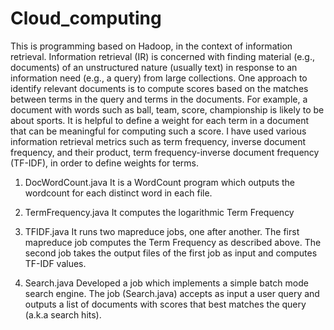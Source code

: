 # Cloud_computing

This is programming based on Hadoop, in the context of information retrieval. 
Information retrieval (IR) is concerned with finding material (e.g., documents) of an unstructured nature (usually text) in response to an information need (e.g., a query) from large collections. One approach to identify relevant documents is to compute scores based on the matches between terms in the query and terms in the documents. For example, a document with words such as ball, team, score, championship is likely to be about sports. It is helpful to define a weight for each term in a document that can be meaningful for computing such a score. I have used various information retrieval metrics such as term frequency, inverse document frequency, and their product, term frequency-inverse document frequency (TF-IDF), in order to define weights for terms. 

1. DocWordCount.java
  It is a WordCount program which outputs the wordcount for each distinct word in each file.
 
 2. TermFrequency.java
   It computes the logarithmic Term Frequency
   
 3. TFIDF.java
    It runs two mapreduce jobs, one after another. The first mapreduce job computes the Term Frequency as described above. The second job takes the output files of the first job as input and computes TF-IDF values. 
    
 4. Search.java
    Developed a job which implements a simple batch mode search engine. The job (Search.java) accepts as input a user query and outputs a list of documents with scores that best matches the query (a.k.a search hits).
